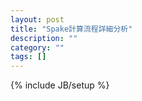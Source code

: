 ```yaml
---
layout: post
title: "Spake計算流程詳細分析"
description: ""
category: ""
tags: []
---
```

{% include JB/setup %}

